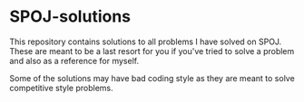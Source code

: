 # SPOJ-solutions

This repository contains solutions to all problems I have solved on SPOJ.
These are meant to be a last resort for you if you've tried to solve a problem
and also as a reference for myself.

Some of the solutions may have bad coding style as they are meant to solve competitive
style problems.
